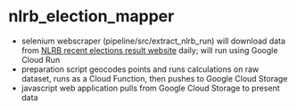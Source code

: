 # nlrb_election_mapper

- selenium webscraper (pipeline/src/extract_nlrb_run) will download data from [NLRB recent elections result website](https://www.nlrb.gov/reports/graphs-data/recent-election-results) daily; will run using Google Cloud Run
- preparation script geocodes points and runs calculations on raw dataset, runs as a Cloud Function, then pushes to Google Cloud Storage
- javascript web application pulls from Google Cloud Storage to present data

